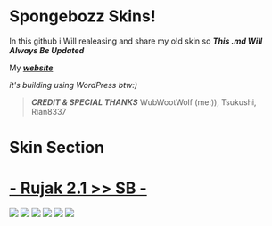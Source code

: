 # Spongebozz Skins!
In this github i Will realeasing and share my o!d skin so
***This .md Will Always Be Updated***

My [***website***](https://spongebozz5.wordpress.com/) 

*it's building using WordPress btw:)*




>***CREDIT & SPECIAL THANKS***
WubWootWolf (me:)), Tsukushi, Rian8337



# Skin Section
# [- Rujak 2.1 >> SB -](https://drive.google.com/u/0/uc?id=1K5xJjA4z4jyz0W6tPRuvlbx1v7ykSfnU&export=download)
![](https://cdn.discordapp.com/attachments/935416454826836041/1083307330990518282/Screenshot_2023-03-09-15-34-42-138_ru.nsu.ccfit.zuev.osuplus.jpg)
![](https://cdn.discordapp.com/attachments/935416454826836041/1083307331326054490/Screenshot_2023-03-09-15-34-48-289_ru.nsu.ccfit.zuev.osuplus.jpg)
![](https://cdn.discordapp.com/attachments/935416454826836041/1083307331598688306/Screenshot_2023-03-09-15-34-53-160_ru.nsu.ccfit.zuev.osuplus.jpg)
![](https://cdn.discordapp.com/attachments/935416454826836041/1083307331888099420/Screenshot_2023-03-09-15-35-00-410_ru.nsu.ccfit.zuev.osuplus.jpg)
![](https://cdn.discordapp.com/attachments/935416454826836041/1083307332328497202/Screenshot_2023-03-09-15-35-28-872_ru.nsu.ccfit.zuev.osuplus.jpg)
![](https://cdn.discordapp.com/attachments/935416454826836041/1083307332127166494/Screenshot_2023-03-09-15-35-14-491_ru.nsu.ccfit.zuev.osuplus.jpg)
